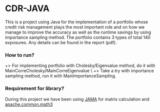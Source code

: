 # CDR-JAVA

This is a project using Java for the implementation of a portfolio whose credit risk management plays the most important role and on how we manage to improve the accuracy as well as the runtime savings by using importance sampling method. The portfolio contains 3 types of total 140 exposures. Any details can be found in the report (pdf). 

### How to run? 
+> For implementing portfolio with Cholesky/Eigenvalue method, do it with MainCorreCholesky/MainCorreEigenvalue  \\
+> Take a try with importance sampling method, run it with MainImportanceSampling.

### Requirement for library? 
During this project we have been using [JAMA](https://math.nist.gov/javanumerics/jama/) for matrix calculation and [apache.common.math3](http://commons.apache.org/proper/commons-math/download_math.cgi) 
